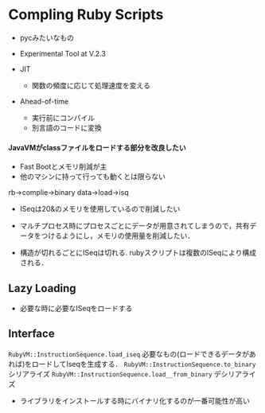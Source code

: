 # Compling Ruby Scripts

+ pycみたいなもの
* Experimental Tool at V.2.3

* JIT
  * 関数の頻度に応じて処理速度を変える
* Ahead-of-time
  * 実行前にコンパイル
  * 別言語のコードに変換
#### JavaVMがclassファイルをロードする部分を改良したい

* Fast Bootとメモリ削減が主
* 他のマシンに持って行っても動くとは限らない

rb->complie->binary data->load->isq

* ISeqは20&のメモリを使用しているので削減したい
* マルチプロセス時にプロセスごとにデータが用意されてしまうので，共有データをつけるようにし，メモリの使用量を削減したい．

* 構造が切れるごとにISeqは切れる.
rubyスクリプトは複数のISeqにより構成される．

## Lazy Loading

* 必要な時に必要なISeqをロードする

## Interface

```RubyVM::InstructionSequence.load_iseq```
必要なもの(ロードできるデータがあれば)をロードしてIseqを生成する．
```RubyVM::InstructionSequence.to_binary```シリアライズ
```RubyVM::InstructionSequence.load__from_binary``` デシリアライズ

* ライブラリをインストールする時にバイナリ化するのが一番可能性が高い
